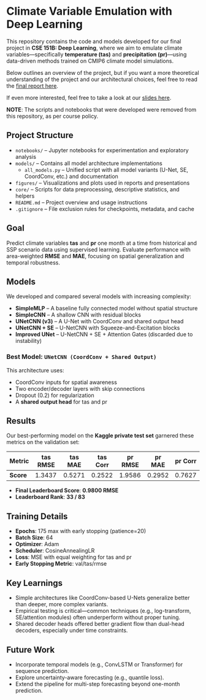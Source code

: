 # Climate Variable Emulation with Deep Learning

This repository contains the code and models developed for our final project in **CSE 151B: Deep Learning**, where we aim to emulate climate variables—specifically **temperature (tas)** and **precipitation (pr)**—using data-driven methods trained on CMIP6 climate model simulations.

Below outlines an overview of the project, but if you want a more theoretical understanding of the project and our architectural choices, feel free to read the [final report here](https://github.com/adrianapsay/CSE151B_Milestone/blob/main/CSE_151B_Final_Report%20(9).pdf).

If even more interested, feel free to take a look at our [slides here](https://github.com/adrianapsay/CSE151B_Milestone/blob/main/CSE%20151B%20-%20Presentation%20Slides%20(4).pdf).

**NOTE**: The scripts and notebooks that were developed were removed from this repository, as per course policy.

## Project Structure

- `notebooks/` – Jupyter notebooks for experimentation and exploratory analysis  
- `models/` – Contains all model architecture implementations  
  - `all_models.py` – Unified script with all model variants (U-Net, SE, CoordConv, etc.) and documentation  
- `figures/` – Visualizations and plots used in reports and presentations  
- `core/` – Scripts for data preprocessing, descriptive statistics, and helpers  
- `README.md` – Project overview and usage instructions  
- `.gitignore` – File exclusion rules for checkpoints, metadata, and cache

## Goal

Predict climate variables **tas** and **pr** one month at a time from historical and SSP scenario data using supervised learning. Evaluate performance with area-weighted **RMSE** and **MAE**, focusing on spatial generalization and temporal robustness.

## Models

We developed and compared several models with increasing complexity:

- **SimpleMLP** – A baseline fully connected model without spatial structure
- **SimpleCNN** – A shallow CNN with residual blocks
- **UNetCNN (v3)** – A U-Net with CoordConv and shared output head
- **UNetCNN + SE** – U-NetCNN with Squeeze-and-Excitation blocks
- **Improved UNet** – U-NetCNN + SE + Attention Gates (discarded due to instability)

### Best Model: `UNetCNN (CoordConv + Shared Output)`

This architecture uses:
- CoordConv inputs for spatial awareness
- Two encoder/decoder layers with skip connections
- Dropout (0.2) for regularization
- A **shared output head** for tas and pr

## Results

Our best-performing model on the **Kaggle private test set** garnered these metrics on the validation set:

| Metric         | tas RMSE | tas MAE | tas Corr | pr RMSE | pr MAE | pr Corr |
|----------------|----------|---------|----------|---------|--------|---------|
| **Score**      | 1.3437   | 0.5271  | 0.2522   | 1.9586  | 0.2952 | 0.7627  |

- **Final Leaderboard Score**: **0.9800 RMSE**
- **Leaderboard Rank**: **33 / 83**

## Training Details

- **Epochs**: 175 max with early stopping (patience=20)
- **Batch Size**: 64
- **Optimizer**: Adam
- **Scheduler**: CosineAnnealingLR
- **Loss**: MSE with equal weighting for tas and pr
- **Early Stopping Metric**: val/tas/rmse

## Key Learnings

- Simple architectures like CoordConv-based U-Nets generalize better than deeper, more complex variants.
- Empirical testing is critical—common techniques (e.g., log-transform, SE/attention modules) often underperform without proper tuning.
- Shared decoder heads offered better gradient flow than dual-head decoders, especially under time constraints.

## Future Work

- Incorporate temporal models (e.g., ConvLSTM or Transformer) for sequence prediction.
- Explore uncertainty-aware forecasting (e.g., quantile loss).
- Extend the pipeline for multi-step forecasting beyond one-month prediction.
